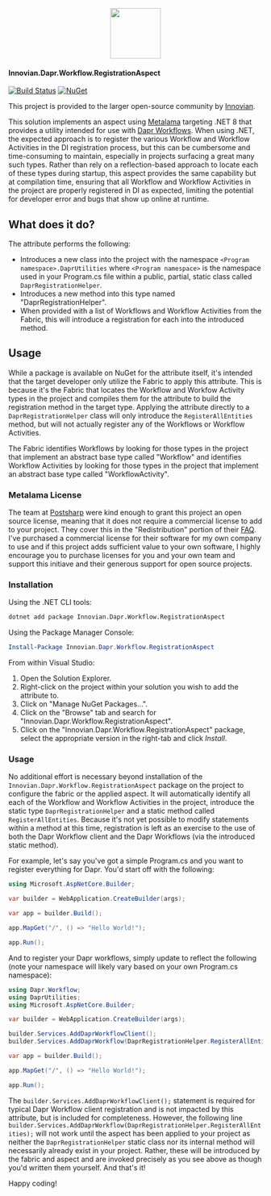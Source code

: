<a href="https://innovian.net">
	<p align="center">
		<img src="https://innovian.net/img/bluelogo.svg" width="100px"/>
	</p>
</a>

#### Innovian.Dapr.Workflow.RegistrationAspect
[![Build Status](https://dev.azure.com/innovian/Innovian%20Open%20Source/_apis/build/status%2FMetalama%20Aspects%2Finnovianhq.Innovian.Dapr.Workflow.RegistrationAspect?branchName=main)](https://dev.azure.com/innovian/Innovian%20Open%20Source/_build/latest?definitionId=360&branchName=main)  [![NuGet](https://img.shields.io/nuget/v/Innovian.Dapr.Workflow.RegistrationAspect.svg)](https://www.nuget.org/packages/Innovian.Dapr.Workflow.RegistrationAspect/)

This project is provided to the larger open-source community by [Innovian](https://innovian.net).

This solution implements an aspect using [Metalama](https://github.com/postsharp/Metalama) targeting .NET 8 that provides a utility intended for use with [Dapr Workflows](https://docs.dapr.io/developing-applications/building-blocks/workflow/workflow-overview/).
When using .NET, the expected approach is to register the various Workflow and Workflow Activities in the DI registration process, but this can be cumbersome and time-consuming to maintain, especially
in projects surfacing a great many such types. Rather than rely on a reflection-based approach to locate each of these types during startup, this aspect provides the same capability but at compilation
time, ensuring that all Workflow and Workflow Activities in the project are properly registered in DI as expected, limiting the potential for developer error and bugs that show up online at runtime.

## What does it do?

The attribute performs the following:
- Introduces a new class into the project with the namespace `<Program namespace>.DaprUtilities` where `<Program namespace>` is the namespace used in your Program.cs file within a public, partial, static class called `DaprRegistrationHelper`.
- Introduces a new method into this type named "DaprRegistrationHelper".
- When provided with a list of Workflows and Workflow Activities from the Fabric, this will introduce a registration for each into the introduced method.

## Usage
While a package is available on NuGet for the attribute itself, it's intended that the target developer only utilize the Fabric to apply this attribute. This is because it's the Fabric that locates the 
Workflow and Workfow Activity types in the project and compiles them for the attribute to build the registration method in the target type. Applying the attribute directly to a `DaprRegistrationHelper` class
will only introduce the `RegisterAllEntities` method, but will not actually register any of the Workflows or Workflow Activities.

The Fabric identifies Workflows by looking for those types in the project that implement an abstract base type called "Workflow" and identifies Workflow Activities by looking for those types 
in the project that implement an abstract base type called "WorkflowActivity".

### Metalama License
The team at [Postsharp](https://www.postsharp.net/) were kind enough to grant this project an open source license, meaning that it does not require a commercial license to add to your project.
They cover this in the "Redistribution" portion of their [FAQ](https://www.postsharp.net/metalama/pricing/faq). I've purchased a commercial license for their software for my own company to use and if this
project adds sufficient value to your own software, I highly encourage you to purchase licenses for you and your own team and support this initiave and their generous support for open source projects.

### Installation

Using the .NET CLI tools:
```sh
dotnet add package Innovian.Dapr.Workflow.RegistrationAspect
```

Using the Package Manager Console:
```powershell
Install-Package Innovian.Dapr.Workflow.RegistrationAspect
```

From within Visual Studio:

1. Open the Solution Explorer.
2. Right-click on the project within your solution you wish to add the attribute to.
3. Click on "Manage NuGet Packages...".
4. Click on the "Browse" tab and search for "Innovian.Dapr.Workflow.RegistrationAspect".
5. Click on the "Innovian.Dapr.Workflow.RegistrationAspect" package, select the appropriate version in the right-tab and click *Install*.

### Usage
No additional effort is necessary beyond installation of the `Innovian.Dapr.Workflow.RegistrationAspect` package on the project to configure the fabric or the applied aspect. It will automatically identify all each of the 
Workflow and Workflow Activities in the project, introduce the static type `DaprRegistrationHelper` and a static method called `RegisterAllEntities`. Because it's not yet possible to modify statements within a method at this time, registration is
left as an exercise to the use of both the Dapr Workflow client and the Dapr Workflows (via the introduced static method).

For example, let's say you've got a simple Program.cs and you want to register everything for Dapr. You'd start off with the following:
```cs
using Microsoft.AspNetCore.Builder;

var builder = WebApplication.CreateBuilder(args);

var app = builder.Build();

app.MapGet("/", () => "Hello World!");

app.Run();
```

And to register your Dapr workflows, simply update to reflect the following (note your namespace will likely vary based on your own Program.cs namespace):
```cs
using Dapr.Workflow;
using DaprUtilities;
using Microsoft.AspNetCore.Builder;

var builder = WebApplication.CreateBuilder(args);

builder.Services.AddDaprWorkflowClient();
builder.Services.AddDaprWorkflow(DaprRegistrationHelper.RegisterAllEntities);

var app = builder.Build();

app.MapGet("/", () => "Hello World!");

app.Run();
```

The `builder.Services.AddDaprWorkflowClient();` statement is required for typical Dapr Workflow client registration and is not impacted by this attribute, but is included for completeness.
However, the following line `builder.Services.AddDaprWorkflow(DaprRegistrationHelper.RegisterAllEntities);` will not work until the aspect has been applied to your project as neither
the `DaprRegistrationHelper` static class nor its internal method will necessarily already exist in your project. Rather, these will be introduced by the fabric and aspect and are
invoked precisely as you see above as though you'd written them yourself. And that's it!

Happy coding!